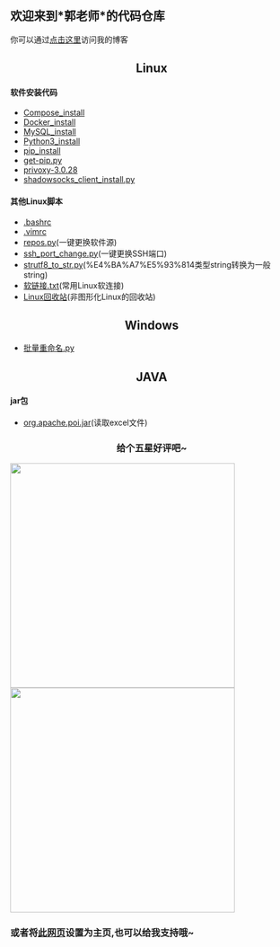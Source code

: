 ## 欢迎来到\*郭老师\*的代码仓库

你可以通过[点击这里][CSDN]访问我的博客


## <center>Linux</center>
#### 软件安装代码
* [Compose_install][Compose_install]
* [Docker_install][Docker_install]
* [MySQL_install][MySQL_install]
* [Python3_install][Python3_install]
* [pip_install][pip_install]
* [get-pip.py][get-pip.py]
* [privoxy-3.0.28][privoxy-3.0.28]
* [shadowsocks_client_install.py][shadowsocks_client_install.py]

#### 其他Linux脚本

* [.bashrc][.bashrc]
* [.vimrc][.vimrc]
* [repos.py][repos.py](一键更换软件源)
* [ssh_port_change.py][ssh_port_change.py](一键更换SSH端口)
* [strutf8_to_str.py][strutf8_to_str.py](%E4%BA%A7%E5%93%814类型string转换为一般string)
* [软链接.txt][软链接.txt](常用Linux软连接)
* [Linux回收站][Linux回收站](非图形化Linux的回收站)


## <center>Windows</center>
* [批量重命名.py][批量重命名.py]

## <center>JAVA</center>
#### jar包
* [org.apache.poi.jar][org.apache.poi.jar](读取excel文件)

### <center>给个五星好评吧~</center>
<img weight="200" height="400" src="http://ww1.sinaimg.cn/large/006vXjpTgy1g1617o75swj30fs0nodhv.jpg" /><img weight="200" height="400" src="http://ww1.sinaimg.cn/large/006vXjpTgy1g161aqrynlj30u01ao45m.jpg" />

### 或者将[此网页][2345]设置为主页,也可以给我支持哦~






<!-- 链接 -->
[CSDN]:https://blog.csdn.net/NetRookieX
[Compose_install]:https://GuoFlight.Github.io/Mycode/Linux/software_install/Compose_install.sh
[Docker_install]:https://GuoFlight.Github.io/Mycode/Linux/software_install/Docker_ce_install.sh
[MySQL_install]:https://GuoFlight.Github.io/Mycode/Linux/software_install/MySQL_install.sh
[Python3_install]:https://GuoFlight.Github.io/Mycode/Linux/software_install/Python3_install.sh
[pip_install]:https://GuoFlight.Github.io/Mycode/Linux/software_install/pip_install.sh
[get-pip.py]:https://GuoFlight.Github.io/Mycode/Linux/software_install/get-pip.py
[privoxy-3.0.28]:https://GuoFlight.Github.io/Mycode/Linux/software_install/privoxy-3.0.28-stable-src.tar.gz
[shadowsocks_client_install.py]:https://GuoFlight.Github.io/Mycode/Linux/software_install/shadowsocks_client_install.py
[.bashrc]:https://GuoFlight.Github.io/Mycode/Linux/.bashrc
[.vimrc]:https://GuoFlight.Github.io/Mycode/Linux/.vimrc
[repos.py]:https://GuoFlight.Github.io/Mycode/Linux/repos.py
[ssh_port_change.py]:https://GuoFlight.Github.io/Mycode/Linux/ssh_port_change.py
[strutf8_to_str.py]:https://GuoFlight.Github.io/Mycode/Linux/strutf8_to_str.py
[repos.py]:https://GuoFlight.Github.io/Mycode/Linux/repos.py
[软链接.txt]:https://GuoFlight.Github.io/Mycode/Linux/软链接.txt
[Linux回收站]:https://GuoFlight.Github.io/Mycode/Linux/del
[批量重命名.py]:https://GuoFlight.Github.io/Mycode/Windows/批量重命名.py
[红包码]:http://ww1.sinaimg.cn/large/006vXjpTgy1g1617o75swj30fs0nodhv.jpg
[付款码]:http://ww1.sinaimg.cn/large/006vXjpTgy1g161aqrynlj30u01ao45m.jpg
[2345]:https://www.2345.com/?k12342565


<!-- JAVA -->
[org.apache.poi.jar]:https://GuoFlight.Github.io/Mycode/JAVA/jar/org.apache.poi.jar

